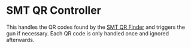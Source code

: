 # SMT QR Controller

This handles the QR codes found by the [SMT QR Finder](../smt_qr_finder/README.md) and triggers the gun if necessary.
Each QR code is only handled once and ignored afterwards.
